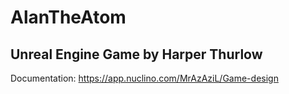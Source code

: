 # AlanTheAtom
 Unreal Engine Game by Harper Thurlow
 ---
 Documentation: https://app.nuclino.com/MrAzAziL/Game-design
